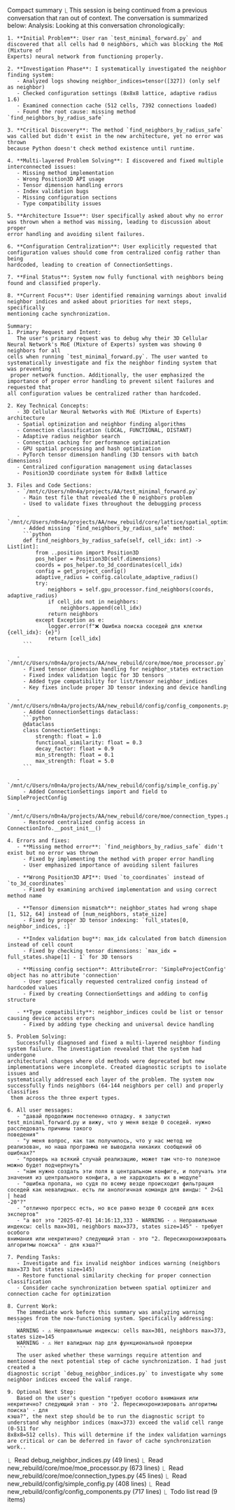 Compact summary
⎿ This session is being continued from a previous conversation that ran out of context. The conversation is summarized below:
Analysis:
Looking at this conversation chronologically:

    1. **Initial Problem**: User ran `test_minimal_forward.py` and discovered that all cells had 0 neighbors, which was blocking the MoE (Mixture of
    Experts) neural network from functioning properly.

    2. **Investigation Phase**: I systematically investigated the neighbor finding system:
       - Analyzed logs showing neighbor_indices=tensor([327]) (only self as neighbor)
       - Checked configuration settings (8x8x8 lattice, adaptive radius 1.6)
       - Examined connection cache (512 cells, 7392 connections loaded)
       - Found the root cause: missing method `find_neighbors_by_radius_safe`

    3. **Critical Discovery**: The method `find_neighbors_by_radius_safe` was called but didn't exist in the new architecture, yet no error was thrown
    because Python doesn't check method existence until runtime.

    4. **Multi-layered Problem Solving**: I discovered and fixed multiple interconnected issues:
       - Missing method implementation
       - Wrong Position3D API usage
       - Tensor dimension handling errors
       - Index validation bugs
       - Missing configuration sections
       - Type compatibility issues

    5. **Architecture Issue**: User specifically asked about why no error was thrown when a method was missing, leading to discussion about proper
    error handling and avoiding silent failures.

    6. **Configuration Centralization**: User explicitly requested that configuration values should come from centralized config rather than being
    hardcoded, leading to creation of ConnectionSettings.

    7. **Final Status**: System now fully functional with neighbors being found and classified properly.

    8. **Current Focus**: User identified remaining warnings about invalid neighbor indices and asked about priorities for next steps, specifically
    mentioning cache synchronization.

    Summary:
    1. Primary Request and Intent:
       The user's primary request was to debug why their 3D Cellular Neural Network's MoE (Mixture of Experts) system was showing 0 neighbors for all
    cells when running `test_minimal_forward.py`. The user wanted to systematically investigate and fix the neighbor finding system that was preventing
     proper network function. Additionally, the user emphasized the importance of proper error handling to prevent silent failures and requested that
    all configuration values be centralized rather than hardcoded.

    2. Key Technical Concepts:
       - 3D Cellular Neural Networks with MoE (Mixture of Experts) architecture
       - Spatial optimization and neighbor finding algorithms
       - Connection classification (LOCAL, FUNCTIONAL, DISTANT)
       - Adaptive radius neighbor search
       - Connection caching for performance optimization
       - GPU spatial processing and hash optimization
       - PyTorch tensor dimension handling (3D tensors with batch dimensions)
       - Centralized configuration management using dataclasses
       - Position3D coordinate system for 8x8x8 lattice

    3. Files and Code Sections:
       - `/mnt/c/Users/n0n4a/projects/AA/test_minimal_forward.py`
         - Main test file that revealed the 0 neighbors problem
         - Used to validate fixes throughout the debugging process

       - `/mnt/c/Users/n0n4a/projects/AA/new_rebuild/core/lattice/spatial_optimization/unified_spatial_optimizer.py`
         - Added missing `find_neighbors_by_radius_safe` method:
         ```python
         def find_neighbors_by_radius_safe(self, cell_idx: int) -> List[int]:
             from ..position import Position3D
             pos_helper = Position3D(self.dimensions)
             coords = pos_helper.to_3d_coordinates(cell_idx)
             config = get_project_config()
             adaptive_radius = config.calculate_adaptive_radius()
             try:
                 neighbors = self.gpu_processor.find_neighbors(coords, adaptive_radius)
                 if cell_idx not in neighbors:
                     neighbors.append(cell_idx)
                 return neighbors
             except Exception as e:
                 logger.error(f"❌ Ошибка поиска соседей для клетки {cell_idx}: {e}")
                 return [cell_idx]
         ```

       - `/mnt/c/Users/n0n4a/projects/AA/new_rebuild/core/moe/moe_processor.py`
         - Fixed tensor dimension handling for neighbor_states extraction
         - Fixed index validation logic for 3D tensors
         - Added type compatibility for list/tensor neighbor_indices
         - Key fixes include proper 3D tensor indexing and device handling

       - `/mnt/c/Users/n0n4a/projects/AA/new_rebuild/config/config_components.py`
         - Added ConnectionSettings dataclass:
         ```python
         @dataclass
         class ConnectionSettings:
             strength: float = 1.0
             functional_similarity: float = 0.3
             decay_factor: float = 0.9
             min_strength: float = 0.1
             max_strength: float = 5.0
         ```

       - `/mnt/c/Users/n0n4a/projects/AA/new_rebuild/config/simple_config.py`
         - Added ConnectionSettings import and field to SimpleProjectConfig

       - `/mnt/c/Users/n0n4a/projects/AA/new_rebuild/core/moe/connection_types.py`
         - Restored centralized config access in ConnectionInfo.__post_init__()

    4. Errors and fixes:
       - **Missing method error**: `find_neighbors_by_radius_safe` didn't exist but no error was thrown
         - Fixed by implementing the method with proper error handling
         - User emphasized importance of avoiding silent failures

       - **Wrong Position3D API**: Used `to_coordinates` instead of `to_3d_coordinates`
         - Fixed by examining archived implementation and using correct method name

       - **Tensor dimension mismatch**: neighbor_states had wrong shape [1, 512, 64] instead of [num_neighbors, state_size]
         - Fixed by proper 3D tensor indexing: `full_states[0, neighbor_indices, :]`

       - **Index validation bug**: max_idx calculated from batch dimension instead of cell count
         - Fixed by checking tensor dimensions: `max_idx = full_states.shape[1] - 1` for 3D tensors

       - **Missing config section**: AttributeError: 'SimpleProjectConfig' object has no attribute 'connection'
         - User specifically requested centralized config instead of hardcoded values
         - Fixed by creating ConnectionSettings and adding to config structure

       - **Type compatibility**: neighbor_indices could be list or tensor causing device access errors
         - Fixed by adding type checking and universal device handling

    5. Problem Solving:
       Successfully diagnosed and fixed a multi-layered neighbor finding system failure. The investigation revealed that the system had undergone
    architectural changes where old methods were deprecated but new implementations were incomplete. Created diagnostic scripts to isolate issues and
    systematically addressed each layer of the problem. The system now successfully finds neighbors (64-144 neighbors per cell) and properly classifies
     them across the three expert types.

    6. All user messages:
       - "давай продолжим постепенно отладку. я запустил test_minimal_forward.py и вижу, что у меня везде 0 соседей. нужно расследовать причины такого
    поведения"
       - "у меня вопрос, как так получилось, что у нас метод не реализован, но наша программа не выводила никаких сообщений об ошибках?"
       - "проверь на всякий случай реализацию, может там что-то полезное можно будет подчерпнуть"
       - "нам нужно создать эти поля в центральном конфиге, и получать эти значения из центрального конфига, а не хардкодить их в модуле"
       - "ошибка пропала, но судя по всему везде происходит фильтрация соседей как невалидных. есть ли анологичная командя для винды: " 2>&1 | head
    -20"?"
       - "отлично прогресс есть, но все равно везде 0 соседей для всех экспертов"
       - "а вот это "2025-07-01 14:16:13,333 - WARNING - ⚠️ Неправильные индексы: cells max=301, neighbors max=373, states size=145" - требует особого
    внимания или некритично? следующий этап - это "2. Пересинхронизировать алгоритмы поиска" - для кэша?"

    7. Pending Tasks:
       - Investigate and fix invalid neighbor indices warning (neighbors max=373 but states size=145)
       - Restore functional similarity checking for proper connection classification
       - Consider cache synchronization between spatial optimizer and connection cache for optimization

    8. Current Work:
       The immediate work before this summary was analyzing warning messages from the now-functioning system. Specifically addressing:
       ```
       WARNING - ⚠️ Неправильные индексы: cells max=301, neighbors max=373, states size=145
       WARNING - ⚠️ Нет валидных пар для функциональной проверки
       ```
       The user asked whether these warnings require attention and mentioned the next potential step of cache synchronization. I had just created a
    diagnostic script `debug_neighbor_indices.py` to investigate why some neighbor indices exceed the valid range.

    9. Optional Next Step:
       Based on the user's question "требует особого внимания или некритично? следующий этап - это '2. Пересинхронизировать алгоритмы поиска' - для
    кэша?", the next step should be to run the diagnostic script to understand why neighbor indices (max=373) exceed the valid cell range (0-511 for
    8x8x8=512 cells). This will determine if the index validation warnings are critical or can be deferred in favor of cache synchronization work..

⎿  Read debug_neighbor_indices.py (49 lines)
⎿  Read new_rebuild/core/moe/moe_processor.py (673 lines)
⎿  Read new_rebuild/core/moe/connection_types.py (45 lines)
⎿  Read new_rebuild/config/simple_config.py (408 lines)
⎿  Read new_rebuild/config/config_components.py (717 lines)
⎿  Todo list read (9 items)
